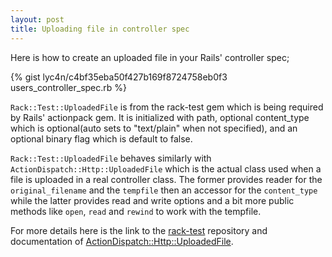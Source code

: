 ```yaml
---
layout: post
title: Uploading file in controller spec
---
```


Here is how to create an uploaded file in your Rails' controller spec;

{% gist lyc4n/c4bf35eba50f427b169f8724758eb0f3 users_controller_spec.rb %}

`Rack::Test::UploadedFile` is from the rack-test gem which is being required by Rails' actionpack gem.
It is initialized with path, optional content_type which is optional(auto sets to "text/plain" when not specified),
and an optional binary flag which is default to false.

`Rack::Test::UploadedFile` behaves similarly with `ActionDispatch::Http::UploadedFile` which is the actual class used when a file is uploaded in a real controller class.
The former provides reader for the `original_filename` and the `tempfile` then an accessor for the `content_type` while
the latter provides read and write options and a bit more public methods like
`open`, `read` and `rewind` to work with the tempfile.

For more details here is the link to the [rack-test](https://github.com/brynary/rack-test) repository and
documentation of [ActionDispatch::Http::UploadedFile](http://api.rubyonrails.org/classes/ActionDispatch/Http/UploadedFile.html).
